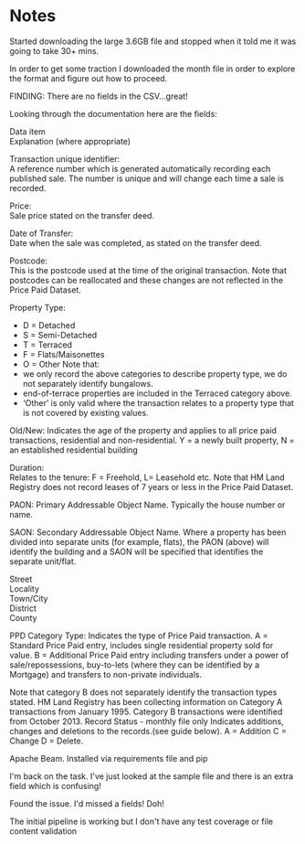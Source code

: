 # Notes


Started downloading the large 3.6GB file and stopped when it told me it was going to take 30+ mins.

In order to get some traction I downloaded the month file in order to explore the format and figure out how to proceed.

FINDING: There are no fields in the CSV...great!

Looking through the documentation here are the fields:

Data item	
Explanation (where appropriate)

Transaction unique identifier:	
A reference number which is generated automatically recording each published sale. The number is unique and will change each time a sale is recorded.

Price:	
Sale price stated on the transfer deed.

Date of Transfer:	
Date when the sale was completed, as stated on the transfer deed.

Postcode:	
This is the postcode used at the time of the original transaction. Note that postcodes can be reallocated and these changes are not reflected in the Price Paid Dataset.

Property Type:	
* D = Detached
* S = Semi-Detached
* T = Terraced
* F = Flats/Maisonettes
* O = Other
Note that:
* we only record the above categories to describe property type, we do not separately identify bungalows.
* end-of-terrace properties are included in the Terraced category above.
* ‘Other’ is only valid where the transaction relates to a property type that is not covered by existing values.

Old/New:
Indicates the age of the property and applies to all price paid transactions, residential and non-residential.
Y = a newly built property, N = an established residential building

Duration:	
Relates to the tenure: F = Freehold, L= Leasehold etc.
Note that HM Land Registry does not record leases of 7 years or less in the Price Paid Dataset.

PAON:
Primary Addressable Object Name. Typically the house number or name.

SAON:
Secondary Addressable Object Name. Where a property has been divided into separate units (for example, flats), the PAON (above) will identify the building and a SAON will be specified that identifies the separate unit/flat.

Street	 
Locality	 
Town/City	 
District	 
County	 

PPD Category Type:
Indicates the type of Price Paid transaction.
A = Standard Price Paid entry, includes single residential property sold for value.
B = Additional Price Paid entry including transfers under a power of sale/repossessions, buy-to-lets (where they can be identified by a Mortgage) and transfers to non-private individuals.

Note that category B does not separately identify the transaction types stated.
HM Land Registry has been collecting information on Category A transactions from January 1995. Category B transactions were identified from October 2013.
Record Status - monthly file only	Indicates additions, changes and deletions to the records.(see guide below).
A = Addition
C = Change
D = Delete.

Apache Beam. Installed via requirements file and pip

I'm back on the task. I've just looked at the sample file and there is an extra field which is confusing! 

Found the issue. I'd missed a fields! Doh!

The initial pipeline is working but I don't have any test coverage or file content validation